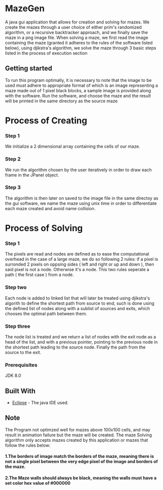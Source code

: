 # MazeGen
A java gui application that allows for creation and solving for mazes.
We create the mazes through a user choice of either prim's randomized algorithm, or a recursive backtracker approach, and we finally save the maze in a png image file.
When solving a maze, we first read the image containing the maze (granted it adheres to the rules of the software listed below), using djikstra's algorithm, we solve the maze through 3 basic steps listed in the process of execution section

## Getting started

To run this program optimally, it is necessary to note that the image to be used must adhere to appropriate format of which is an image representing a maze made out of 1 pixel black blocks, a sample image is provided along with the software.
Run the software, and choose the maze and the result will be printed in the same directory as the source maze

# Process of Creating
### Step 1

We initialize a 2 dimensional array containing the cells of our maze.

### Step 2

We run the algorithm chosen by the user iteratively in order to draw each frame in the JPanel object.

### Step 3

The algorithm is then later on saved to the image file in the same directoy as the gui software, we name the maze using unix time in order to differentiate each maze created and avoid name collision.

# Process of Solving
### Step 1

The pixels are read and nodes are defined as to ease the computational overhead in the case of a large maze, we do so following 2 rules: if a pixel is surronded 2 pixels on oppsing sides ( left and right or up and down ), then said pixel is not a node. Otherwise it's a node. This two rules seperate a path ( the first case ) from a node.

### Step two

Each node is added to linked list that will later be treated using djikstra's algorith to define the shortest path from source to end, such is done using the defined list of nodes along with a sublist of sources and exits, which chooses the optimal path between them.

### Step three

The node list is treated and we return a list of nodes with the exit node as a head of the list, and with a previous pointer, pointing to the previous node in the shortest path leading to the source node. Finally the path from the source to the exit.

### Prerequisites

JDK 8.0

## Built With

* [Eclipse](https://www.eclipse.org/documentation/) - The java IDE used.

## Note

The Program not optimzed well for mazes above 100x100 cells, and may result in animation failure but the maze will be created.
The maze Solving algorithm only accepts mazes created by this application or mazes that follow the rules below:

#### 1.The borders of image match the borders of the maze, meaning there is not a single pixel between the very edge pixel of the image and borders of the maze.
#### 2.The Maze walls should always be black, meaning the walls must have a set color hex value of #000000
